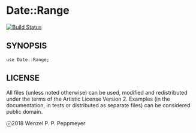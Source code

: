 # Date::Range

[![Build Status](https://travis-ci.org/gfldex/perl6-date-range.svg?branch=master)](https://travis-ci.org/gfldex/perl6-date-range)

## SYNOPSIS

```
use Date::Range;
```

## LICENSE

All files (unless noted otherwise) can be used, modified and redistributed
under the terms of the Artistic License Version 2. Examples (in the
documentation, in tests or distributed as separate files) can be considered
public domain.

ⓒ2018 Wenzel P. P. Peppmeyer
